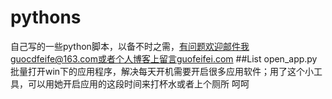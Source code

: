 # pythons
自己写的一些python脚本，以备不时之需，有问题欢迎邮件我guocdfeife@163.com或者个人博客上留言guofeifei.com
##List
open_app.py
批量打开win下的应用程序，解决每天开机需要开启很多应用软件；用了这个小工具，可以用她开启应用的这段时间来打杯水或者上个厕所 呵呵
